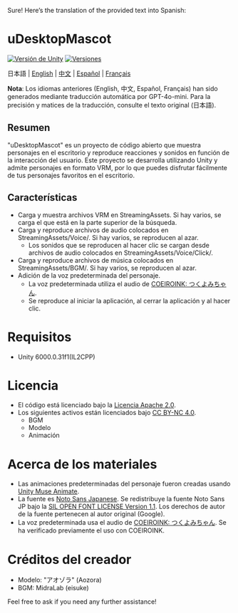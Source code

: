 Sure! Here’s the translation of the provided text into Spanish:

# uDesktopMascot

[![Versión de Unity](https://img.shields.io/badge/Unity-6000.0%2B-blueviolet?logo=unity)](https://unity.com/releases/editor/archive)
[![Versiones](https://img.shields.io/github/release/MidraLab/uDesktopMascot.svg)](https://github.com/MidraLab/uDesktopMascot/releases)

日本語 | [English](README_EN.md) | [中文](README_CN.md) | [Español](README_ES.md) | [Français](README_FR.md)

**Nota**: Los idiomas anteriores (English, 中文, Español, Français) han sido generados mediante traducción automática por GPT-4o-mini. Para la precisión y matices de la traducción, consulte el texto original (日本語).

## Resumen

"uDesktopMascot" es un proyecto de código abierto que muestra personajes en el escritorio y reproduce reacciones y sonidos en función de la interacción del usuario. Este proyecto se desarrolla utilizando Unity y admite personajes en formato VRM, por lo que puedes disfrutar fácilmente de tus personajes favoritos en el escritorio.

## Características
* Carga y muestra archivos VRM en StreamingAssets. Si hay varios, se carga el que está en la parte superior de la búsqueda.
* Carga y reproduce archivos de audio colocados en StreamingAssets/Voice/. Si hay varios, se reproducen al azar.
  * Los sonidos que se reproducen al hacer clic se cargan desde archivos de audio colocados en StreamingAssets/Voice/Click/.
* Carga y reproduce archivos de música colocados en StreamingAssets/BGM/. Si hay varios, se reproducen al azar.
* Adición de la voz predeterminada del personaje.
  * La voz predeterminada utiliza el audio de [COEIROINK: つくよみちゃん](https://coeiroink.com/character/audio-character/tsukuyomi-chan).
  * Se reproduce al iniciar la aplicación, al cerrar la aplicación y al hacer clic.

# Requisitos
* Unity 6000.0.31f1(IL2CPP)

# Licencia
* El código está licenciado bajo la [Licencia Apache 2.0](LICENSE).
* Los siguientes activos están licenciados bajo [CC BY-NC 4.0](https://creativecommons.org/licenses/by-nc/4.0/).
  * BGM
  * Modelo
  * Animación

# Acerca de los materiales
* Las animaciones predeterminadas del personaje fueron creadas usando [Unity Muse Animate](https://muse.unity.com/ja-jp/explore).
* La fuente es [Noto Sans Japanese](https://fonts.google.com/noto/specimen/Noto+Sans+JP?lang=ja_Jpan). Se redistribuye la fuente Noto Sans JP bajo la [SIL OPEN FONT LICENSE Version 1.1](https://fonts.google.com/noto/specimen/Noto+Sans+JP/license?lang=ja_Jpan). Los derechos de autor de la fuente pertenecen al autor original (Google).
* La voz predeterminada usa el audio de [COEIROINK: つくよみちゃん](https://coeiroink.com/character/audio-character/tsukuyomi-chan). Se ha verificado previamente el uso con COEIROINK.

# Créditos del creador
* Modelo: "アオゾラ" (Aozora)
* BGM: MidraLab (eisuke) 

Feel free to ask if you need any further assistance!